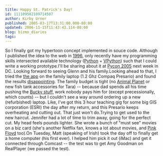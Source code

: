 ```yaml
---
title: Happy St. Patrick's Day!
id: 111109582109714507
author: Kirby Urner
published: 2005-03-17T13:31:00.000-08:00
updated: 2006-11-15T11:43:43.114-08:00
blog: bizmo_diaries
tags: 
---
```


So I finally got my hypertoon concept implemented in souce code.  Although I published the idea to the web in [1996](http://www.grunch.net/synergetics/hypertoon.html), only recently have my programming skills intersected available technology ([Python](http://www.python.org/) + [VPython](http://vpython.org/))  such that I could write a working prototype.I'll be sharing about it at [Pycon 2005](http://www.python.org/pycon/2005/) next week in DC.  Looking forward to seeing Glenn and his family.Looking ahead to that, I tried the [the app](http://www.4dsolutions.net/ocn/python/hypertoons/) on the family laptop (1.2 Ghz Compaq Presario) and found the results [disappointing](http://groups.yahoo.com/group/synergeo/message/21182).  The family budget is tight (no [Animal Planet](http://animal.discovery.com/) or new fish tank accessories for Tara) -- because dad spends all his time pushing the [Bucky stuff](http://controlroom.blogspot.com/2005/03/consolidation-phase.html), work nobody pays him for (except precessionally, which counts) -- but I couldn't see a way around ordering up a new (refurbished) laptop. Like, I've got this 3 hour teaching gig for some big GIS corporation (ESRI) the day after my return, and this Presario keeps overheating and cutting out. That just won't do.Trying to get used to the new haircut. Jennifer had a lot of time to trim away, going for the perfect cut. My head feels pounds lighter. She wrote a bunch of "must see" movies on a biz card (she's another Netflix fan, knows a lot about movies, and [Pink Floyd](http://worldgame.blogspot.com/2005/01/dark-side.html) too).On Tuesday, Matt (speaking of Irish) took the day off to finally get a home computer (his first ever). I helped him pick it out (iMac) and get it connected through Comcast -- the test was to get Amy Goodman on RealPlayer (we passed the test).